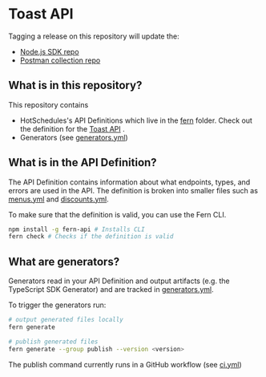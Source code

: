 # Toast API

Tagging a release on this repository will update the:

- [Node.js SDK repo](https://github.com/fern-hotschedules/toast-node)
- [Postman collection repo](https://github.com/fern-hotschedules/toast-postman)

## What is in this repository?

This repository contains

- HotSchedules's API Definitions which live in the [fern](./fern) folder. Check out the definition for the [Toast API](./fern/toast/definition) . 
- Generators (see [generators.yml](./fern/toast/generators.yml)) 

## What is in the API Definition?

The API Definition contains information about what endpoints, types, and errors are used in the API. The definition is broken into smaller files such as [menus.yml](fern/fern/definition/config/menus.yml) and [discounts.yml](fern/fern/definition/discounts.yml).

To make sure that the definition is valid, you can use the Fern CLI.

```bash
npm install -g fern-api # Installs CLI
fern check # Checks if the definition is valid
```

## What are generators?

Generators read in your API Definition and output artifacts (e.g. the TypeScript SDK Generator) and are tracked in [generators.yml](./fern/api/generators.yml).

To trigger the generators run:

```bash
# output generated files locally
fern generate

# publish generated files
fern generate --group publish --version <version>
```

The publish command currently runs in a GitHub workflow (see [ci.yml](.github/workflows/ci.yml#L32))
